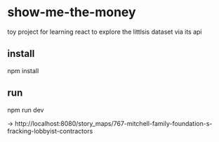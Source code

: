 # show-me-the-money
toy project for learning react to explore the littlsis dataset via its api


## install
npm install

## run
npm run dev

-> http://localhost:8080/story_maps/767-mitchell-family-foundation-s-fracking-lobbyist-contractors

